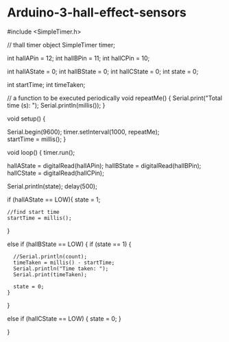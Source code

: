 # Arduino-3-hall-effect-sensors

#include <SimpleTimer.h>

// thall timer object
SimpleTimer timer;

int hallAPin = 12;
int hallBPin = 11;
int hallCPin = 10;

int hallAState = 0;
int hallBState = 0;
int hallCState = 0;
int state = 0;

int startTime;
int timeTaken;

// a function to be executed periodically
void repeatMe() {
    Serial.print("Total time (s): ");
    Serial.println(millis());
}


void setup() { 

  Serial.begin(9600);
  timer.setInterval(1000, repeatMe);    
  startTime = millis();
}

void loop() {
  timer.run(); 
  
  hallAState = digitalRead(hallAPin);
  hallBState = digitalRead(hallBPin);
  hallCState = digitalRead(hallCPin);
  
  Serial.println(state);
  delay(500);
  
  
  if (hallAState == LOW){
    state = 1;
    
    //find start time
    startTime = millis();
  }
  
  else if (hallBState == LOW) {
    if (state == 1) {
      
      //Serial.println(count); 
      timeTaken = millis() - startTime;
      Serial.println("Time taken: ");
      Serial.print(timeTaken);
      
      state = 0;
    }
  }
  
  else if (hallCState == LOW) {
    state = 0;
  }

}
